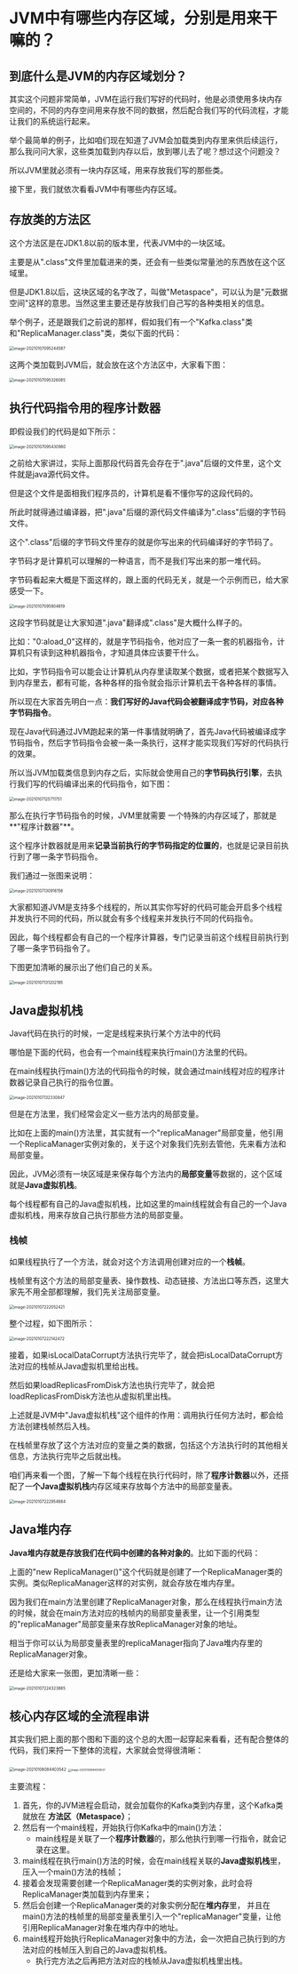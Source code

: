 # JVM中有哪些内存区域，分别是用来干嘛的？

## 到底什么是JVM的内存区域划分？

其实这个问题非常简单，JVM在运行我们写好的代码时，他是必须使用多块内存空间的，不同的内存空间用来存放不同的数据，然后配合我们写的代码流程，才能让我们的系统运行起来。

举个最简单的例子，比如咱们现在知道了JVM会加载类到内存里来供后续运行，那么我问问大家，这些类加载到内存以后，放到哪儿去了呢？想过这个问题没？

所以JVM里就必须有一块内存区域，用来存放我们写的那些类。

接下里，我们就依次看看JVM中有哪些内存区域。

## 存放类的方法区

这个方法区是在JDK1.8以前的版本里，代表JVM中的一块区域。

主要是从".class"文件里加载进来的类，还会有一些类似常量池的东西放在这个区域里。

但是JDK1.8以后，这块区域的名字改了，叫做"Metaspace"，可以认为是"元数据空间"这样的意思。当然这里主要还是存放我们自己写的各种类相关的信息。

举个例子，还是跟我们之前说的那样，假如我们有一个"Kafka.class"类和"ReplicaManager.class"类，类似下面的代码：

<img src="JVM中有哪些内存区域.assets/image-20210107095244587.png" alt="image-20210107095244587" style="zoom:50%;" />

这两个类加载到JVM后，就会放在这个方法区中，大家看下图：

<img src="JVM中有哪些内存区域.assets/image-20210107095326085.png" alt="image-20210107095326085" style="zoom:50%;" />

## 执行代码指令用的程序计数器

即假设我们的代码是如下所示：

<img src="JVM中有哪些内存区域.assets/image-20210107095430980.png" alt="image-20210107095430980" style="zoom:50%;" />

之前给大家讲过，实际上面那段代码首先会存在于".java"后缀的文件里，这个文件就是java源代码文件。

但是这个文件是面相我们程序员的，计算机是看不懂你写的这段代码的。

所此时就得通过编译器，把".java"后缀的源代码文件编译为".class"后缀的字节码文件。

这个".class"后缀的字节码文件里存的就是你写出来的代码编译好的字节码了。

字节码才是计算机可以理解的一种语言，而不是我们写出来的那一堆代码。

字节码看起来大概是下面这样的，跟上面的代码无关，就是一个示例而已，给大家感受一下。

<img src="JVM中有哪些内存区域.assets/image-20210107095904619.png" alt="image-20210107095904619" style="zoom:50%;" />

这段字节码就是让大家知道".java"翻译成".class"是大概什么样子的。

比如："0:aload_0"这样的，就是字节码指令，他对应了一条一套的机器指令，计算机只有读到这种机器指令，才知道具体应该要干什么。

比如，字节码指令可以能会让计算机从内存里读取某个数据，或者把某个数据写入到内存里去，都有可能，各种各样的指令就会指示计算机去干各种各样的事情。

所以现在大家首先明白一点：**我们写好的Java代码会被翻译成字节码，对应各种字节码指令**。

现在Java代码通过JVM跑起来的第一件事情就明确了，首先Java代码被编译成字节码指令，然后字节码指令会被一条一条执行，这样才能实现我们写好的代码执行的效果。

所以当JVM加载类信息到内存之后，实际就会使用自己的**字节码执行引擎**，去执行我们写的代码编译出来的代码指令，如下图：

<img src="JVM中有哪些内存区域.assets/image-20210107125711751.png" alt="image-20210107125711751" style="zoom:50%;" />

那么在执行字节码指令的时候，JVM里就需要 一个特殊的内存区域了，那就是**"程序计数器"**。

这个程序计数器就是用来**记录当前执行的字节码指定的位置的**，也就是记录目前执行到了哪一条字节码指令。

我们通过一张图来说明：

<img src="JVM中有哪些内存区域.assets/image-20210107130916156.png" alt="image-20210107130916156" style="zoom:50%;" />

大家都知道JVM是支持多个线程的，所以其实你写好的代码可能会开启多个线程并发执行不同的代码，所以就会有多个线程来并发执行不同的代码指令。

因此，每个线程都会有自己的一个程序计算器，专门记录当前这个线程目前执行到了哪一条字节码指令了。

下图更加清晰的展示出了他们自己的关系。

<img src="JVM中有哪些内存区域.assets/image-20210107131202195.png" alt="image-20210107131202195" style="zoom:50%;" />

## Java虚拟机栈

Java代码在执行的时候，一定是线程来执行某个方法中的代码

哪怕是下面的代码，也会有一个main线程来执行main()方法里的代码。

在main线程执行main()方法的代码指令的时候，就会通过main线程对应的程序计数器记录自己执行的指令位置。

<img src="JVM中有哪些内存区域.assets/image-20210107132330847.png" alt="image-20210107132330847" style="zoom:50%;" />

但是在方法里，我们经常会定义一些方法内的局部变量。

比如在上面的main()方法里，其实就有一个"replicaManager"局部变量，他引用一个ReplicaManager实例对象的，关于这个对象我们先别去管他，先来看方法和局部变量。

因此，JVM必须有一块区域是来保存每个方法内的**局部变量**等数据的，这个区域就是**Java虚拟机栈**。

每个线程都有自己的Java虚拟机栈，比如这里的main线程就会有自己的一个Java虚拟机栈，用来存放自己执行那些方法的局部变量。

### 栈帧

如果线程执行了一个方法，就会对这个方法调用创建对应的一个**栈帧**。

栈帧里有这个方法的局部变量表、操作数栈、动态链接、方法出口等东西，这里大家先不用全部都理解，我们先关注局部变量。

<img src="JVM中有哪些内存区域.assets/image-20210107222052421.png" alt="image-20210107222052421" style="zoom:50%;" />

整个过程，如下图所示：

<img src="JVM中有哪些内存区域.assets/image-20210107222142472.png" alt="image-20210107222142472" style="zoom:50%;" />

接着，如果isLocalDataCorrupt方法执行完毕了，就会把isLocalDataCorrupt方法对应的栈帧从Java虚拟机里给出栈。

然后如果loadReplicasFromDisk方法也执行完毕了，就会把loadReplicasFromDisk方法也从虚拟机里出栈。

上述就是JVM中"Java虚拟机栈"这个组件的作用：调用执行任何方法时，都会给方法创建栈帧然后入栈。

在栈帧里存放了这个方法对应的变量之类的数据，包括这个方法执行时的其他相关信息，方法执行完毕之后就出栈。

咱们再来看一个图，了解一下每个线程在执行代码时，除了**程序计数器**以外，还搭配了一**个Java虚拟机栈**内存区域来存放每个方法中的局部变量表。

<img src="JVM中有哪些内存区域.assets/image-20210107222954684.png" alt="image-20210107222954684" style="zoom:50%;" />

## Java堆内存

**Java堆内存就是存放我们在代码中创建的各种对象的**。比如下面的代码：

上面的"new ReplicaManager()"这个代码就是创建了一个ReplicaManager类的实例。类似ReplicaManager这样的对实例，就会存放在堆内存里。

因为我们在main方法里创建了ReplicaManager对象，那么在线程执行main方法的时候，就会在main方法对应的栈帧内的局部变量表里，让一个引用类型的"replicaManager"局部变量来存放ReplicaManager对象的地址。

相当于你可以认为局部变量表里的replicaManager指向了Java堆内存里的ReplicaManager对象。

还是给大家来一张图，更加清晰一些：

<img src="JVM中有哪些内存区域.assets/image-20210107224323885.png" alt="image-20210107224323885" style="zoom:50%;" />

## 核心内存区域的全流程串讲

其实我们把上面的那个图和下面的这个总的大图一起穿起来看看，还有配合整体的代码，我们来捋一下整体的流程，大家就会觉得很清晰：

<img src="JVM中有哪些内存区域.assets/image-20210108084403542.png" alt="image-20210108084403542" style="zoom:50%;" />

<img src="JVM中有哪些内存区域.assets/image-20210108084508537.png" alt="image-20210108084508537" style="zoom:33%;" />

主要流程：

1. 首先，你的JVM进程会启动，就会加载你的Kafka类到内存里，这个Kafka类就放在 **方法区（Metaspace）**；
2. 然后有一个main线程，开始执行你Kafka中的main()方法：
   - main线程是关联了一个**程序计数器**的，那么他执行到哪一行指令，就会记录在这里。
3. main线程在执行main()方法的时候，会在main线程关联的**Java虚拟机栈**里，压入一个main()方法的栈帧；
4. 接着会发现需要创建一个ReplicaManager类的实例对象，此时会将ReplicaManager类加载到内存里来；
5. 然后会创建一个ReplicaManager类的对象实例分配在**堆内存**里，
   并且在main()方法的栈帧里的局部变量表里引入一个"replicaManager"变量，让他引用ReplicaManager对象在堆内存中的地址。
6. main线程开始执行ReplicaManager对象中的方法，会一次把自己执行到的方法对应的栈帧压入到自己的Java虚拟机栈。
   - 执行完方法之后再把方法对应的栈帧从Java虚拟机栈里出栈。